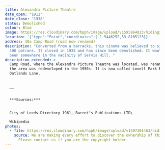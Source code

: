 ```yaml
---
title: Alexandra Picture Theatre
date_open: "1912"
date_close: "1938"
status: Demolished
colour: Blue
image: https://res.cloudinary.com/hpph/image/upload/v1595964823/hidinginplainsight/alexandrapicturetheatre.svg
location: '{"type":"Point","coordinates":[-1.5446252,53.8105123]}'
address: 10a Camp Road (road now renamed)
description: "Converted from a barracks, this cinema was believed to sit around
  400 patrons. It closed in 1938 and has since been demolished. It would have
  been somewhere in the vacinity of Servia Hill. "
description_extended: >-
  Camp Road, where the Alexandra Picture Theatre was located, was renamed when
  the area was redeveloped in the 1950s. It is now called Lovell Park Road and
  Oatlands Lane.


  __


  ***Sources:***


  City of Leeds Directory 1961, Barret's Publications LTD\

  Wikipedia
photos:
  - file: https://res.cloudinary.com/hpph/image/upload/v1597391463/hidinginplainsight/Alexandra_Picture_Theatre.jpg
    source: We are making every effort to discover the ownership of this photo.
      Please contact us if you are the copyright holder.
---
```

